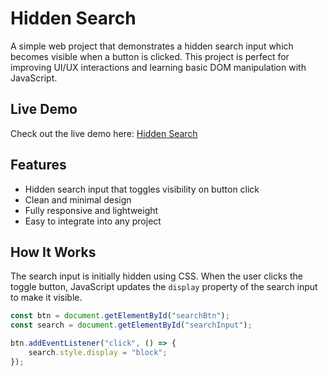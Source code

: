 # Hidden Search

A simple web project that demonstrates a hidden search input which becomes visible when a button is clicked. This project is perfect for improving UI/UX interactions and learning basic DOM manipulation with JavaScript.

## Live Demo

Check out the live demo here: [Hidden Search](https://princesharma-afk.github.io/Hidden-Search/)

## Features

- Hidden search input that toggles visibility on button click
- Clean and minimal design
- Fully responsive and lightweight
- Easy to integrate into any project

## How It Works

The search input is initially hidden using CSS. When the user clicks the toggle button, JavaScript updates the `display` property of the search input to make it visible.

```javascript
const btn = document.getElementById("searchBtn");
const search = document.getElementById("searchInput");

btn.addEventListener("click", () => {
    search.style.display = "block";
});
